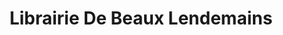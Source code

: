 ---
title: "Librairie De Beaux Lendemains"
url: /bagnolet/librairie-de-beaux-lendemains/
shop: Bücher
---